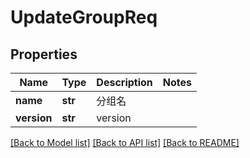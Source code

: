 # UpdateGroupReq

## Properties
Name | Type | Description | Notes
------------ | ------------- | ------------- | -------------
**name** | **str** |  分组名 | 
**version** | **str** |  version | 

[[Back to Model list]](../README.md#documentation-for-models) [[Back to API list]](../README.md#documentation-for-api-endpoints) [[Back to README]](../README.md)

